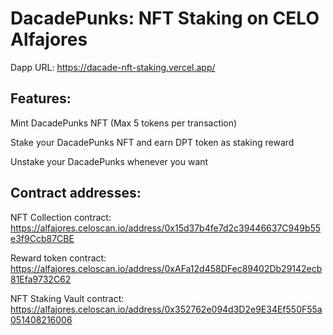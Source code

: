 # DacadePunks: NFT Staking on CELO Alfajores

Dapp URL: https://dacade-nft-staking.vercel.app/

## Features:

Mint DacadePunks NFT (Max 5 tokens per transaction)

Stake your DacadePunks NFT and earn DPT token as staking reward

Unstake your DacadePunks whenever you want

## Contract addresses:

NFT Collection contract: https://alfajores.celoscan.io/address/0x15d37b4fe7d2c39446637C949b55e3f9Ccb87CBE

Reward token contract: https://alfajores.celoscan.io/address/0xAFa12d458DFec89402Db29142ecb81Efa9732C62

NFT Staking Vault contract: https://alfajores.celoscan.io/address/0x352762e094d3D2e9E34Ef550F55a051408216006
